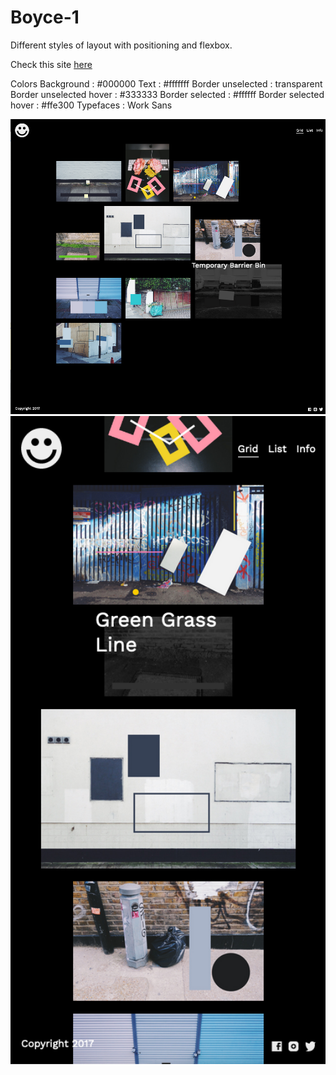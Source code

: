 # Boyce-1

Different styles of layout with positioning and flexbox.

Check this site [here](https://boyce-week4-4.superhi.com)

Colors
Background : #000000
Text : #fffffff
Border unselected : transparent
Border unselected hover : #333333
Border selected : #ffffff
Border selected hover : #ffe300
Typefaces : Work Sans

<img src="images/boyce1.png" width="680">
<img src="images/boyce2.png" width="680">

